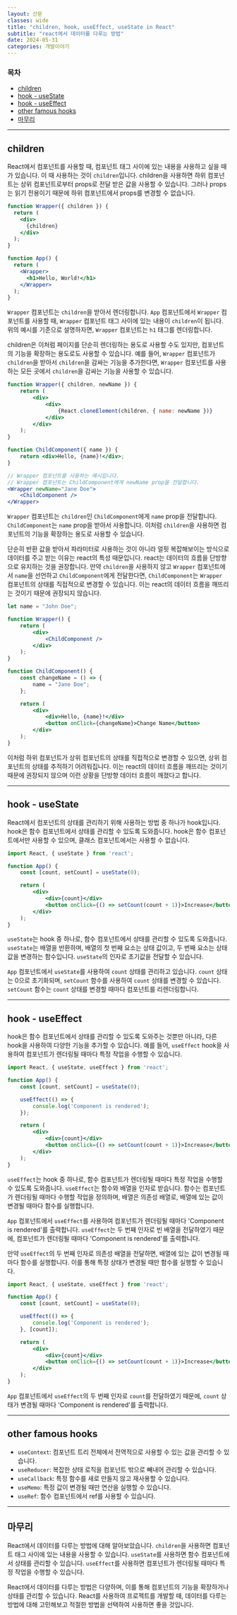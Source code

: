 ```yaml
---
layout: 산문
classes: wide
title: "children, hook, useEffect, useState in React"
subtitle: "react에서 데이터를 다루는 방법"
date: 2024-05-31
categories: 개발이야기
---
```


### 목차

- [children](#children)
- [hook - useState](#hook---usestate)
- [hook - useEffect](#hook---useeffect)
- [other famous hooks](#other-famous-hooks)
- [마무리](#마무리)

---

## children

React에서 컴포넌트를 사용할 때, 컴포넌트 태그 사이에 있는 내용을 사용하고 싶을 때가 있습니다. 이 때 사용하는
것이 `children`입니다. children을 사용하면 하위 컴포넌트는 상위 컴포넌트로부터 props로 전달 받은
값을 사용할 수 있습니다. 그러나 props는 읽기 전용이기 때문에 하위 컴포넌트에서 props를 변경할 수 없습니다.

```jsx
function Wrapper({ children }) {
  return (
    <div>
      {children}
    </div>
  );
}

function App() {
  return (
    <Wrapper>
      <h1>Hello, World!</h1>
    </Wrapper>
  );
}
```

`Wrapper` 컴포넌트는 `children`을 받아서 렌더링합니다. `App` 컴포넌트에서 `Wrapper` 컴포넌트를 사용할 때,
`Wrapper` 컴포넌트 태그 사이에 있는 내용이 `children`이 됩니다. 위의 예시를 기준으로 설명하자면, `Wrapper`
컴포넌트는 `h1` 태그를 렌더링합니다.

children은 이처럼 페이지를 단순히 렌더링하는 용도로 사용할 수도 있지만, 컴포넌트의 기능을 확장하는 용도로도
사용할 수 있습니다. 예를 들어, `Wrapper` 컴포넌트가 `children`을 받아서 `children`을 감싸는 기능을 추가한다면,
`Wrapper` 컴포넌트를 사용하는 모든 곳에서 `children`을 감싸는 기능을 사용할 수 있습니다.

```jsx
function Wrapper({ children, newName }) {
    return (
        <div>
            <div>
                {React.cloneElement(children, { name: newName })}
            </div>
        </div>
    );
}

function ChildComponent({ name }) {
    return <div>Hello, {name}!</div>;
}

// Wrapper 컴포넌트를 사용하는 예시입니다.
// Wrapper 컴포넌트는 ChildComponent에게 newName prop을 전달합니다.
<Wrapper newName="Jane Doe">
    <ChildComponent />
</Wrapper>
```

`Wrapper` 컴포넌트는 `children`인 `ChildComponent`에게 `name` prop을 전달합니다. `ChildComponent`는 `name`
prop을 받아서 사용합니다. 이처럼 `children`을 사용하면 컴포넌트의 기능을 확장하는 용도로 사용할 수 있습니다.

단순히 반환 값을 받아서 파라미터로 사용하는 것이 아니라 얼핏 복잡해보이는 방식으로 데이터를 주고 받는 이유는
react의 특성 때문입니다. react는 데이터의 흐름을 단방향으로 유지하는 것을 권장합니다. 만약 `children`을 사용하지
않고 `Wrapper` 컴포넌트에서 `name`을 선언하고 `ChildComponent`에게 전달한다면, `ChildComponent`는 `Wrapper`
컴포넌트의 상태를 직접적으로 변경할 수 있습니다. 이는 react의 데이터 흐름을 깨뜨리는 것이기 때문에 권장되지 않습니다.

```jsx
let name = "John Doe";

function Wrapper() {
    return (
        <div>
            <ChildComponent />
        </div>
    );
}

function ChildComponent() {
    const changeName = () => {
        name = "Jane Doe";
    };

    return (
        <div>
            <div>Hello, {name}!</div>
            <button onClick={changeName}>Change Name</button>
        </div>
    );
}
```

이처럼 하위 컴포넌트가 상위 컴포넌트의 상태를 직접적으로 변경할 수 있으면, 상위 컴포넌트의
상태를 추적하기 어려워집니다. 이는 react의 데이터 흐름을 깨뜨리는 것이기 때문에 권장되지 않으며 이런 상황을
단방향 데이터 흐름이 깨졌다고 합니다.

---

## hook - useState

React에서 컴포넌트의 상태를 관리하기 위해 사용하는 방법 중 하나가 hook입니다. hook은 함수 컴포넌트에서
상태를 관리할 수 있도록 도와줍니다. hook은 함수 컴포넌트에서만 사용할 수 있으며, 클래스 컴포넌트에서는
사용할 수 없습니다.

```jsx
import React, { useState } from 'react';

function App() {
    const [count, setCount] = useState(0);

    return (
        <div>
            <div>{count}</div>
            <button onClick={() => setCount(count + 1)}>Increase</button>
        </div>
    );
}
```

`useState`는 hook 중 하나로, 함수 컴포넌트에서 상태를 관리할 수 있도록 도와줍니다. `useState`는 배열을 반환하며,
배열의 첫 번째 요소는 상태 값이고, 두 번째 요소는 상태 값을 변경하는 함수입니다. `useState`의 인자로 초기값을
전달할 수 있습니다.

`App` 컴포넌트에서 `useState`를 사용하여 `count` 상태를 관리하고 있습니다. `count` 상태는 0으로 초기화되며,
`setCount` 함수를 사용하여 `count` 상태를 변경할 수 있습니다. `setCount` 함수는 `count` 상태를 변경할 때마다
컴포넌트를 리렌더링합니다.

---

## hook - useEffect

hook은 함수 컴포넌트에서 상태를 관리할 수 있도록 도와주는 것뿐만 아니라, 다른 hook을 사용하여 다양한 기능을
추가할 수 있습니다. 예를 들어, `useEffect` hook을 사용하여 컴포넌트가 렌더링될 때마다 특정 작업을 수행할 수
있습니다.

```jsx
import React, { useState, useEffect } from 'react';

function App() {
    const [count, setCount] = useState(0);

    useEffect(() => {
        console.log('Component is rendered');
    });

    return (
        <div>
            <div>{count}</div>
            <button onClick={() => setCount(count + 1)}>Increase</button>
        </div>
    );
}
```

`useEffect`는 hook 중 하나로, 함수 컴포넌트가 렌더링될 때마다 특정 작업을 수행할 수 있도록 도와줍니다.
`useEffect`는 함수와 배열을 인자로 받습니다. 함수는 컴포넌트가 렌더링될 때마다 수행할 작업을 정의하며,
배열은 의존성 배열로, 배열에 있는 값이 변경될 때마다 함수를 실행합니다.

`App` 컴포넌트에서 `useEffect`를 사용하여 컴포넌트가 렌더링될 때마다 'Component is rendered'를 출력합니다.
`useEffect`는 두 번째 인자로 빈 배열을 전달하였기 때문에, 컴포넌트가 렌더링될 때마다 'Component is rendered'를
출력합니다.

만약 `useEffect`의 두 번째 인자로 의존성 배열을 전달하면, 배열에 있는 값이 변경될 때마다 함수를 실행합니다. 이를
통해 특정 상태가 변경될 때만 함수를 실행할 수 있습니다.

```jsx
import React, { useState, useEffect } from 'react';

function App() {
    const [count, setCount] = useState(0);

    useEffect(() => {
        console.log('Component is rendered');
    }, [count]);

    return (
        <div>
            <div>{count}</div>
            <button onClick={() => setCount(count + 1)}>Increase</button>
        </div>
    );
}
```

`App` 컴포넌트에서 `useEffect`의 두 번째 인자로 `count`를 전달하였기 때문에, `count` 상태가 변경될 때마다
'Component is rendered'를 출력합니다.

---

## other famous hooks

- `useContext`: 컴포넌트 트리 전체에서 전역적으로 사용할 수 있는 값을 관리할 수 있습니다.
- `useReducer`: 복잡한 상태 로직을 컴포넌트 밖으로 빼내어 관리할 수 있습니다.
- `useCallback`: 특정 함수를 새로 만들지 않고 재사용할 수 있습니다.
- `useMemo`: 특정 값이 변경될 때만 연산을 실행할 수 있습니다.
- `useRef`: 함수 컴포넌트에서 ref를 사용할 수 있습니다.

---

## 마무리

React에서 데이터를 다루는 방법에 대해 알아보았습니다. `children`을 사용하면 컴포넌트 태그 사이에 있는 내용을
사용할 수 있습니다. `useState`를 사용하면 함수 컴포넌트에서 상태를 관리할 수 있습니다. `useEffect`를 사용하면
컴포넌트가 렌더링될 때마다 특정 작업을 수행할 수 있습니다.

React에서 데이터를 다루는 방법은 다양하며, 이를 통해 컴포넌트의 기능을 확장하거나 상태를 관리할 수 있습니다.
React를 사용하여 프로젝트를 개발할 때, 데이터를 다루는 방법에 대해 고민해보고 적절한 방법을 선택하여 사용하면
좋을 것입니다.
